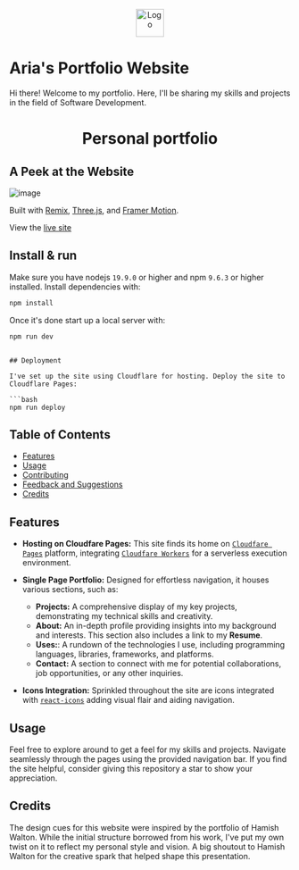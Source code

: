<p align="center">
  <img src="/public/favicon.svg" width="50" alt="Logo" />
</p>

# Aria's Portfolio Website

Hi there! Welcome to my portfolio. Here, I'll be sharing my skills and projects in the field of Software Development. <br/>

<h1 align="center">Personal portfolio</h1>

## A Peek at the Website

![image](https://github.com/ariaxhan/aria-portfolio/app/assets/portfolio.jpg)

Built with [Remix](https://remix.run/), [Three.js](https://threejs.org/), and [Framer Motion](https://www.framer.com/motion/). 

View the [live site](https://aria-portfolio.pages.dev/)

## Install & run

Make sure you have nodejs `19.9.0` or higher and npm `9.6.3` or higher installed. Install dependencies with:

```bash
npm install
```

Once it's done start up a local server with:

```bash
npm run dev
```
```

## Deployment

I've set up the site using Cloudflare for hosting. Deploy the site to Cloudflare Pages:

```bash
npm run deploy
```

## Table of Contents

- [Features](#features)
- [Usage](#usage)
- [Contributing](#contributing)
- [Feedback and Suggestions](#feedback-and-suggestions)
- [Credits](#credits)

## Features

- **Hosting on Cloudfare Pages:** This site finds its home on [`Cloudfare Pages`](https://pages.cloudflare.com/) platform, integrating [`Cloudfare Workers`](https://developers.cloudflare.com/workers/) for a serverless execution environment.

- **Single Page Portfolio:** Designed for effortless navigation, it houses various sections, such as:
    - **Projects:** A comprehensive display of my key projects, demonstrating my technical skills and creativity.
    - **About:** An in-depth profile providing insights into my background and interests. This section also includes a link to my **Resume**.
    - **Uses:**: A rundown of the technologies I use, including programming languages, libraries, frameworks, and platforms.
    - **Contact:** A section to connect with me for potential collaborations, job opportunities, or any other inquiries.

- **Icons Integration:** Sprinkled throughout the site are icons integrated with [`react-icons`](https://react-icons.github.io/react-icons/) adding visual flair and aiding navigation.

## Usage
Feel free to explore around to get a feel for my skills and projects. Navigate seamlessly through the pages using the provided navigation bar. If you find the site helpful, consider giving this repository a star to show your appreciation.

## Credits
The design cues for this website were inspired by the portfolio of Hamish Walton. While the initial structure borrowed from his work, I've put my own twist on it to reflect my personal style and vision. A big shoutout to Hamish Walton for the creative spark that helped shape this presentation.
